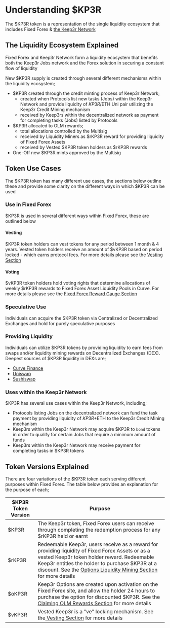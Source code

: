 # Understanding $KP3R

The $KP3R token is a representation of the single liquidity ecosystem that includes Fixed Forex & [the Keep3r Network](https://keep3r.network/)

## The Liquidity Ecosystem Explained

Fixed Forex and Keep3r Network form a liquidity ecosystem that benefits both the Keep3r Jobs network and the Forex solution in securing a constant flow of liquidity

New $KP3R supply is created through several different mechanisms within the liquidity ecosystem;

* $KP3R created through the credit minting process of Keep3r Network;
  * created when Protocols list new tasks (Jobs) within the Keep3r Network and provide liquidity of $KP3R/$ETH Uni pair utilizing the Keep3r Credit Mining mechanism&#x20;
  * received by Keep3rs within the decentralized network as payment for completing tasks (Jobs) listed by Protocols
* $KP3R allocated to OLM rewards;
  * total allocations controlled by the Multisig
  * received by Liquidity Miners as $rKP3R reward for providing liquidity of Fixed Forex Assets
  * received by Vested $KP3R token holders as $rKP3R rewards
* One-Off new $KP3R mints approved by the Multisig

## Token Use Cases

The $KP3R token has many different use cases, the sections below outline these and provide some clarity on the different ways in which $KP3R can be used

### Use in Fixed Forex

$KP3R is used in several different ways within Fixed Forex, these are outlined below

#### Vesting

$KP3R token holders can vest tokens for any period between 1 month & 4 years. Vested token holders receive an amount of $vKP3R based on period locked - which earns protocol fees. For more details please see the [Vesting Section ](broken-reference)

#### Voting

$vKP3R token holders hold voting rights that determine allocations of weekly $rKP3R rewards to Fixed Forex Asset Liquidity Pools in Curve. For more details please see the [Fixed Forex Reward Gauge Section](broken-reference)

### Speculative Use

Individuals can acquire the $KP3R token via Centralized or Decentralized Exchanges and hold for purely speculative purposes

### Providing Liquidity

Individuals can utilize $KP3R tokens by providing liquidity to earn fees from swaps and/or liquidity mining rewards on Decentralized Exchanges (DEX). Deepest sources of $KP3R liquidity in DEXs are;

* [Curve Finance](https://curve.fi/factory-crypto/39/deposit)
* [Uniswap](https://info.uniswap.org/#/pools/0x11b7a6bc0259ed6cf9db8f499988f9ecc7167bf5)
* [Sushiswap](https://app.sushi.com/analytics/pools/0xaf988aff99d3d0cb870812c325c588d8d8cb7de8?chainId=1)

### Uses within the Keep3r Network

$KP3R has several use cases within the Keep3r Network, including;

* Protocols listing Jobs on the decentralized network can fund the task payment by providing liquidity of $KP3R+$ETH to the Keep3r Credit Mining mechanism
* Keep3rs within the Keep3r Network may acquire $KP3R to `bond` tokens in order to qualify for certain Jobs that require a minimum amount of funds
* Keep3rs within the Keep3r Network may receive payment for completing tasks in $KP3R tokens

## Token Versions Explained

There are four variations of the $KP3R token each serving different purposes within Fixed Forex. The table below provides an explanation for the purpose of each;

| $KP3R Token Version | Purpose                                                                                                                                                                                                                                                                                    |
| ------------------- | ------------------------------------------------------------------------------------------------------------------------------------------------------------------------------------------------------------------------------------------------------------------------------------------ |
| $KP3R               | The Keep3r token, Fixed Forex users can receive through completing the redemption process for any $rKP3R held or earnt                                                                                                                                                                     |
| $rKP3R              | Redeemable Keep3r, users receive as a reward for providing liquidity of Fixed Forex Assets or as a vested Keep3r token holder reward. Redeemable Keep3r entitles the holder to purchase $KP3R at a discount. See the [Options Liquidity Mining Section](broken-reference) for more details |
| $oKP3R              | Keep3r Options are created upon activation on the Fixed Forex site, and allow the holder 24 hours to purchase the option for discounted $KP3R. See the [Claiming OLM Rewards Section](../options-liquidity-mining/claiming-olm-rewards.md) for more details                                |
| $vKP3R              | Vested Keep3r is a "ve" locking mechanism. See the[ Vesting Section](broken-reference) for more details                                                                                                                                                                                    |
